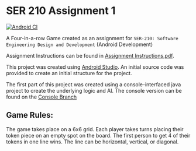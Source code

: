 # SER 210 Assignment 1

[![Android CI](https://github.com/LittleTealeaf/SER-210-Assignment-01/actions/workflows/android.yml/badge.svg)](https://github.com/LittleTealeaf/SER-210-Assignment-01/actions/workflows/android.yml)

A Four-in-a-row Game created as an assignment for `SER-210: Software Engineering Design and Development` (Android Development)

Assignment Instructions can be found in [Assignment Instructions.pdf](Assignment%20Instructions.pdf).  

This project was created using [Android Studio](https://developer.android.com/studio). An initial source code was provided to create an initial structure for the project.

The first part of this project was created using a console-interfaced java project to create the underlying logic and AI. The console version can be found on the [Console Branch](https://github.com/LittleTealeaf/SER-210-Assignment-01/tree/Console)

## Game Rules:

The game takes place on a 6x6 grid. Each player takes turns placing their token piece on an empty spot on the board. The first person to get 4 of their tokens in one line wins. The line can be horizontal, vertical, or diagonal.
